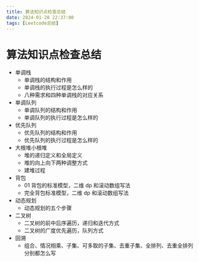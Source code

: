 ```yaml
---
title: 算法知识点检查总结
date: 2024-01-28 22:37:00
tags: [Leetcode总结]
---
```


# 算法知识点检查总结

- 单调栈
  - 单调栈的结构和作用
  - 单调栈的执行过程是怎么样的
  - 八种需求和四种单调栈的对应关系
- 单调队列
  - 单调队列的结构和作用
  - 单调队列的执行过程是怎么样的
- 优先队列
  - 优先队列的结构和作用
  - 优先队列的执行过程是怎么样的
- 大根堆小根堆
  - 堆的递归定义和全局定义
  - 堆的向上向下两种调整方式
  - 建堆过程
- 背包
  - 01 背包的标准模型，二维 dp 和滚动数组写法
  - 完全背包标准模型，二维 dp 和滚动数组写法
- 动态规划
  - 动态规划的五个步骤
- 二叉树
  - 二叉树的前中后序遍历，递归和迭代方式
  - 二叉树的广度优先遍历，队列方式
- 回溯
  - 组合、情况相乘、子集、可多取的子集、去重子集、全排列、去重全排列分别都怎么写
